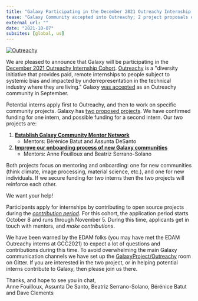 ```yaml
---
title: "Galaxy Participating in the December 2021 Outreachy Internship Cohort"
tease: "Galaxy Community accepted into Outreachy; 2 project proposals open"
external_url: ""
date: "2021-10-07"
subsites: [global, us]
---
```


<div class="float-right" style="max-width: 16rem;">

[![Outreachy](/images/logos/outreachy-logo.svg)](https://www.outreachy.org/)

</div>

We are pleased to announce that Galaxy will be participating in the [December 2021 Outreachy Internship Cohort](https://www.outreachy.org/blog/2021-08-13/december-2021-initial-applications-open/).  [Outreachy](https://www.outreachy.org/) is a "diversity initiative that provides paid, remote internships to people subject to systemic bias and impacted by underrepresentation in the technical industry where they are living."  Galaxy [was accepted](https://www.outreachy.org/outreachy-december-2021-internship-round/communities/galaxy-community/) as an Outreachy community in September.  

Potential interns apply first to Outreachy, and then to work on specific community projects.  Galaxy has [two proposed projects](https://www.outreachy.org/apply/project-selection/#galaxy-community).  We have confirmed funding for one intern, and possible funding for a second intern.  Our two projects are:

1. **[Establish Galaxy Community Mentor Network](https://www.outreachy.org/outreachy-december-2021-internship-round/communities/galaxy-community/#establish-galaxy-community-mentor-network)**
   * Mentors: Bérénice Batut and Assunta DeSanto
2. **[Improve our onboarding process of new Galaxy communities](https://www.outreachy.org/outreachy-december-2021-internship-round/communities/galaxy-community/#improve-our-onboarding-process-of-new-galaxy-commu)**
   * Mentors: Anne Fouilloux and Beatriz Serrano-Solano

Both projects focus on mentoring and onboarding: one for new communities (think climate, image processing, material science, etc.), and one for new individuals. If we secure funding for two interns then the two projects will reinforce each other.

<div class="h2">We want your help!</div>

Participants apply for internships by contributing to open source projects during the *[contribution period](https://www.outreachy.org/docs/applicant/#application-period).*  For this cohort, the application period starts October 8 and runs through November 5.  During this time, applicants get in touch with mentors, and *make contributions*.

We have been warned by the EDAM folks (you may have met the EDAM Outreachy interns at GCC2021) to expect a lot of questions and contributions during this time. To avoid overwhelming the main Galaxy communication channels we have set up the [GalaxyProject/Outreachy](https://gitter.im/galaxyproject/Outreachy) room on Gitter.  If you are interested in the two project, or in helping potential interns contribute to Galaxy, then please join us there.

Thanks, and hope to see you in chat,<br />
Anne Fouilloux, Assunta De Santo, Beatriz Serrano-Solano, Bérénice Batut and Dave Clements
